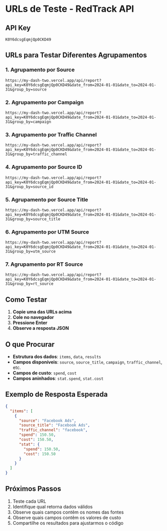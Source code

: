 # URLs de Teste - RedTrack API

## API Key
`K0Y6dcsgEqmjQp0CKD49`

## URLs para Testar Diferentes Agrupamentos

### 1. Agrupamento por Source
```
https://my-dash-two.vercel.app/api/report?api_key=K0Y6dcsgEqmjQp0CKD49&date_from=2024-01-01&date_to=2024-01-31&group_by=source
```

### 2. Agrupamento por Campaign
```
https://my-dash-two.vercel.app/api/report?api_key=K0Y6dcsgEqmjQp0CKD49&date_from=2024-01-01&date_to=2024-01-31&group_by=campaign
```

### 3. Agrupamento por Traffic Channel
```
https://my-dash-two.vercel.app/api/report?api_key=K0Y6dcsgEqmjQp0CKD49&date_from=2024-01-01&date_to=2024-01-31&group_by=traffic_channel
```

### 4. Agrupamento por Source ID
```
https://my-dash-two.vercel.app/api/report?api_key=K0Y6dcsgEqmjQp0CKD49&date_from=2024-01-01&date_to=2024-01-31&group_by=source_id
```

### 5. Agrupamento por Source Title
```
https://my-dash-two.vercel.app/api/report?api_key=K0Y6dcsgEqmjQp0CKD49&date_from=2024-01-01&date_to=2024-01-31&group_by=source_title
```

### 6. Agrupamento por UTM Source
```
https://my-dash-two.vercel.app/api/report?api_key=K0Y6dcsgEqmjQp0CKD49&date_from=2024-01-01&date_to=2024-01-31&group_by=utm_source
```

### 7. Agrupamento por RT Source
```
https://my-dash-two.vercel.app/api/report?api_key=K0Y6dcsgEqmjQp0CKD49&date_from=2024-01-01&date_to=2024-01-31&group_by=rt_source
```

## Como Testar

1. **Copie uma das URLs acima**
2. **Cole no navegador**
3. **Pressione Enter**
4. **Observe a resposta JSON**

## O que Procurar

- **Estrutura dos dados**: `items`, `data`, `results`
- **Campos disponíveis**: `source`, `source_title`, `campaign`, `traffic_channel`, etc.
- **Campos de custo**: `spend`, `cost`
- **Campos aninhados**: `stat.spend`, `stat.cost`

## Exemplo de Resposta Esperada

```json
{
  "items": [
    {
      "source": "Facebook Ads",
      "source_title": "Facebook Ads",
      "traffic_channel": "facebook",
      "spend": 150.50,
      "cost": 150.50,
      "stat": {
        "spend": 150.50,
        "cost": 150.50
      }
    }
  ]
}
```

## Próximos Passos

1. Teste cada URL
2. Identifique qual retorna dados válidos
3. Observe quais campos contêm os nomes das fontes
4. Observe quais campos contêm os valores de custo
5. Compartilhe os resultados para ajustarmos o código 